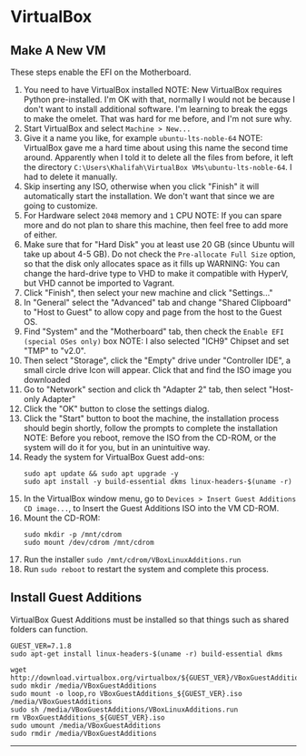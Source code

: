 # VirtualBox

## Make A New VM

These steps enable the EFI on the Motherboard.

1. You need to have VirtualBox installed
   NOTE: New VirtualBox requires Python pre-installed. I'm OK with that,
   normally I would not be because I don't want to install additional software.
   I'm learning to break the eggs to make the omelet. That was hard for me
   before, and I'm not sure why.
2. Start VirtualBox and select `Machine > New...`
3. Give it a name you like, for example `ubuntu-lts-noble-64`
   NOTE: VirtualBox gave me a hard time about using this name the second time
         around. Apparently when I told it to delete all the files from before,
         it left the directory
         `C:\Users\Khalifah\VirtualBox VMs\ubuntu-lts-noble-64`. I had to
         delete it manually.
4. Skip inserting any ISO, otherwise when you click "Finish" it will
   automatically start the installation. We don't want that since we are going
   to customize.
5. For Hardware select `2048` memory and `1` CPU
   NOTE: If you can spare more and do not plan to share this machine, then feel
         free to add more of either.
6. Make sure that for "Hard Disk" you at least use 20 GB (since Ubuntu will
   take up about 4-5 GB). Do not check the `Pre-allocate Full Size` option, so
   that the disk only allocates space as it fills up
   WARNING: You can change the hard-drive type to VHD to make it compatible
   with HyperV, but VHD cannot be imported to Vagrant.
7. Click "Finish", then select your new machine and click "Settings..."
8. In "General" select the "Advanced" tab and change "Shared Clipboard" to
   "Host to Guest" to allow copy and page from the host to the Guest OS.
9. Find "System" and the "Motherboard" tab, then check the
   `Enable EFI (special OSes only)` box
   NOTE: I also selected "ICH9" Chipset and set "TMP" to "v2.0".
10. Then select "Storage", click the "Empty" drive under "Controller IDE", a
    small circle drive Icon will appear. Click that and find the ISO image you
    downloaded
11. Go to "Network" section and click th "Adapter 2" tab, then select
    "Host-only Adapter"
12. Click the "OK" button to close the settings dialog.
13. Click the "Start" button to boot the machine, the installation process
    should begin shortly, follow the prompts to complete the installation
    NOTE: Before you reboot, remove the ISO from the CD-ROM, or the system will
    do it for you, but in an unintuitive way.
14. Ready the system for VirtualBox Guest add-ons:
    ```shell
    sudo apt update && sudo apt upgrade -y
    sudo apt install -y build-essential dkms linux-headers-$(uname -r)
    ```
15. In the VirtualBox window menu, go to
    `Devices > Insert Guest Additions CD image...`, to Insert the Guest
    Additions ISO into the VM CD-ROM.
16. Mount the CD-ROM:
    ```shell
    sudo mkdir -p /mnt/cdrom
    sudo mount /dev/cdrom /mnt/cdrom
    ```
17. Run the installer `sudo /mnt/cdrom/VBoxLinuxAdditions.run`
18. Run `sudo reboot` to restart the system and complete this process.

## Install Guest Additions

VirtualBox Guest Additions must be installed so that things such as shared
folders can function.

```shell
GUEST_VER=7.1.8
sudo apt-get install linux-headers-$(uname -r) build-essential dkms

wget http://download.virtualbox.org/virtualbox/${GUEST_VER}/VBoxGuestAdditions_${GUEST_VER}.iso
sudo mkdir /media/VBoxGuestAdditions
sudo mount -o loop,ro VBoxGuestAdditions_${GUEST_VER}.iso /media/VBoxGuestAdditions
sudo sh /media/VBoxGuestAdditions/VBoxLinuxAdditions.run
rm VBoxGuestAdditions_${GUEST_VER}.iso
sudo umount /media/VBoxGuestAdditions
sudo rmdir /media/VBoxGuestAdditions
```

---

[Insecure Keypairs]: https://github.com/hashicorp/vagrant/tree/main/keys
[Creating a Base Box]: https://developer.hashicorp.com/vagrant/docs/boxes/base
[VirtualBox Base Boxes]: https://developer.hashicorp.com/vagrant/docs/providers/virtualbox/boxes
[Default User Settings]: https://developer.hashicorp.com/vagrant/docs/boxes/base#default-user-settings
